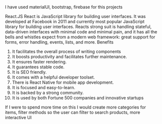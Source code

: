 I have used materialUI, bootstrap, firebase for this projects




React.JS
React is JavaScript library for building user interfaces. It was developed at Facebook in 2011 and currently most popular JavaScript library for building user interfaces. Reacts strong suit is handling stateful, data-driven interfaces with minimal code and minimal pain, and it has all the bells and whistles expect from a modern web framework: great support for forms, error handling, events, lists, and more.
Benefits
1. It facilitates the overall process of writing components
2. It boosts productivity and facilitates further maintenance.
3. It ensures faster rendering.
4. It guarantees stable code.
5. It is SEO friendly.
6. It comes with a helpful developer toolset.
7. There is React Native for mobile app development.
8. It is focused and easy-to-learn.
9. It is backed by a strong community.
10. It is used by both Fortune 500 companies and innovative startups



If I were to spend more time on this I would create more categories for items, filter methods so the user can filter to search products, more interactive UI

